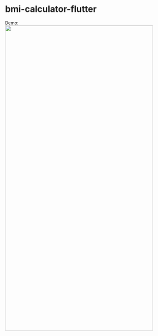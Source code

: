 # bmi-calculator-flutter

Demo:
<img src="https://github.com/1udaypatil1/bmi-calculator-flutter/blob/master/Demo.gif" width="480" height="987">
